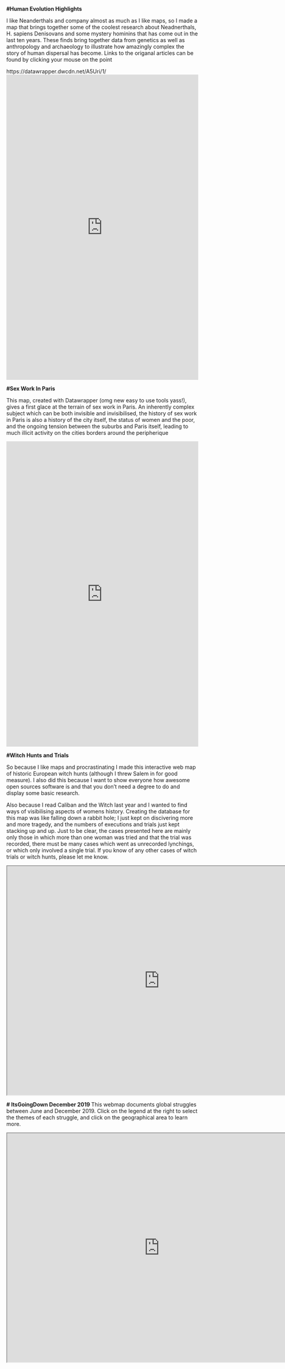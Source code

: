 <b>#Human Evolution Highlights
</b>
<p> I like Neanderthals and company almost as much as I like maps, so I made a map that brings together some of the coolest research about Neadnerthals, H. sapiens Denisovans and some mystery hominins that has come out in the last ten years. These finds bring together data from genetics as well as anthropology and archaeology to illustrate how amazingly complex the story of human dispersal has become. Links to the origanal articles can be found by clicking your mouse on the point
</p> https://datawrapper.dwcdn.net/A5Uri/1/
<iframe src="https://datawrapper.dwcdn.net/A5Uri/1/" scrolling="yes" frameborder="0" style="width: 0; min-width: 100% !important; border: none;" width = "600" height="800"></iframe>



<b>#Sex Work In Paris
</b>
<p> This map, created with Datawrapper (omg new easy to use tools yass!), gives a first glace at the terrain of sex work in Paris. An inherently complex subject which can be both invisible and invisibilised, the history of sex work in Paris is also a history of the city itself, the status of women and the poor, and the ongoing tension between the suburbs and Paris itself, leading to much illicit activity on the cities borders around the peripherique </p>

<iframe title="Sex Work In Paris" aria-label="chart" id="datawrapper-chart-HFNcv" src="https://datawrapper.dwcdn.net/HFNcv/6/" scrolling="yes" frameborder="0" style="width: 0; min-width: 100% !important; border: none;" width = "600" height="800"></iframe>



<b>#Witch Hunts and Trials
</b>
<p> So because I like maps and procrastinating I made this interactive web map of historic European witch hunts (although I threw Salem in for good measure). I also did this because I want to show everyone how awesome open sources software is and that you don’t need a degree to do and display some basic research.

Also because I read Caliban and the Witch last year and I wanted to find ways of visibilising aspects of womens history. Creating the database for this map was like falling down a rabbit hole; I just kept on discivering more and more tragedy, and the numbers of executions and trials just kept stacking up and up. Just to be clear, the cases presented here are mainly only those in which more than one woman was tried and that the trial was recorded, there must be many cases which went as unrecorded lynchings, or which only involved a single trial. If you know of any other cases of witch trials or witch hunts, please let me know. </p>

<iframe src ="https://qgiscloud.com/Staz/witcheswebmaponcloud/?bl=mapnik&st=&l=Sites%20of%20Witch%20Hunts&t=witcheswebmaponcloud&e=-1398614%2C6083232%2C2215594%2C7813607" width = "800" height = "600" >
 </iframe>

<b># ItsGoingDown
December 2019
 </b>
This webmap documents global struggles between June and December 2019. Click on the legend at the right to select the themes of each struggle, and click on the geographical area to learn more.
<iframe src= "https://qgiscloud.com/Staz/Its_Going_DownDec2019/?bl=mapnik&=&l=Government%20Reforms!%2CCost%20of%20Living!%2CAnti-Government!%2CViolence%20Against%20Women!%2CStrikes%20and%20Blackades!%2COppression!%2CUS%20Imperialism!%2CStudent%20Movement!%2CSquat!%2CInternet!%2CIndigenous%20Struggles!%2CEnergy%20and%20Resources%2CCorruption!%2CItsGoingDownDec2019&t=Its_Going_DownDec2019&e=-264.66244%2C-85.81589%2C60.37128%2C69.80055#8243" width= "800" height= "600" >
</iframe>




